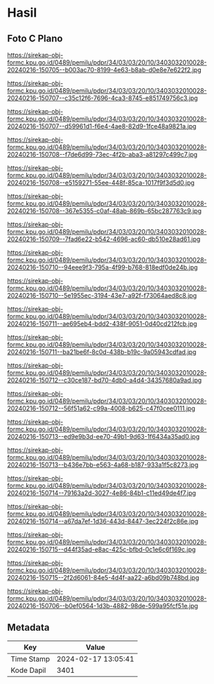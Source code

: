 # Hasil

## Foto C Plano

https://sirekap-obj-formc.kpu.go.id/0489/pemilu/pdpr/34/03/03/20/10/3403032010028-20240216-150705--b003ac70-8199-4e63-b8ab-d0e8e7e622f2.jpg

https://sirekap-obj-formc.kpu.go.id/0489/pemilu/pdpr/34/03/03/20/10/3403032010028-20240216-150707--c35c12f6-7696-4ca3-8745-e851749756c3.jpg

https://sirekap-obj-formc.kpu.go.id/0489/pemilu/pdpr/34/03/03/20/10/3403032010028-20240216-150707--d59961d1-f6e4-4ae8-82d9-1fce48a9821a.jpg

https://sirekap-obj-formc.kpu.go.id/0489/pemilu/pdpr/34/03/03/20/10/3403032010028-20240216-150708--f7de6d99-73ec-4f2b-aba3-a81297c499c7.jpg

https://sirekap-obj-formc.kpu.go.id/0489/pemilu/pdpr/34/03/03/20/10/3403032010028-20240216-150708--e5159271-55ee-448f-85ca-1017f9f3d5d0.jpg

https://sirekap-obj-formc.kpu.go.id/0489/pemilu/pdpr/34/03/03/20/10/3403032010028-20240216-150708--367e5355-c0af-48ab-869b-65bc287763c9.jpg

https://sirekap-obj-formc.kpu.go.id/0489/pemilu/pdpr/34/03/03/20/10/3403032010028-20240216-150709--7fad6e22-b542-4696-ac60-db510e28ad61.jpg

https://sirekap-obj-formc.kpu.go.id/0489/pemilu/pdpr/34/03/03/20/10/3403032010028-20240216-150710--94eee9f3-795a-4f99-b768-818edf0de24b.jpg

https://sirekap-obj-formc.kpu.go.id/0489/pemilu/pdpr/34/03/03/20/10/3403032010028-20240216-150710--5e1955ec-3194-43e7-a92f-f73064aed8c8.jpg

https://sirekap-obj-formc.kpu.go.id/0489/pemilu/pdpr/34/03/03/20/10/3403032010028-20240216-150711--ae695eb4-bdd2-438f-9051-0d40cd212fcb.jpg

https://sirekap-obj-formc.kpu.go.id/0489/pemilu/pdpr/34/03/03/20/10/3403032010028-20240216-150711--ba21be6f-8c0d-438b-b19c-9a05943cdfad.jpg

https://sirekap-obj-formc.kpu.go.id/0489/pemilu/pdpr/34/03/03/20/10/3403032010028-20240216-150712--c30ce187-bd70-4db0-a4d4-34357680a9ad.jpg

https://sirekap-obj-formc.kpu.go.id/0489/pemilu/pdpr/34/03/03/20/10/3403032010028-20240216-150712--56f51a62-c99a-4008-b625-c47f0cee0111.jpg

https://sirekap-obj-formc.kpu.go.id/0489/pemilu/pdpr/34/03/03/20/10/3403032010028-20240216-150713--ed9e9b3d-ee70-49b1-9d63-1f6434a35ad0.jpg

https://sirekap-obj-formc.kpu.go.id/0489/pemilu/pdpr/34/03/03/20/10/3403032010028-20240216-150713--b436e7bb-e563-4a68-b187-933a1f5c8273.jpg

https://sirekap-obj-formc.kpu.go.id/0489/pemilu/pdpr/34/03/03/20/10/3403032010028-20240216-150714--79163a2d-3027-4e86-84b1-c11ed49de4f7.jpg

https://sirekap-obj-formc.kpu.go.id/0489/pemilu/pdpr/34/03/03/20/10/3403032010028-20240216-150714--a67da7ef-1d36-443d-8447-3ec224f2c86e.jpg

https://sirekap-obj-formc.kpu.go.id/0489/pemilu/pdpr/34/03/03/20/10/3403032010028-20240216-150715--d44f35ad-e8ac-425c-bfbd-0c1e6c6f169c.jpg

https://sirekap-obj-formc.kpu.go.id/0489/pemilu/pdpr/34/03/03/20/10/3403032010028-20240216-150715--2f2d6061-84e5-4d4f-aa22-a6bd09b748bd.jpg

https://sirekap-obj-formc.kpu.go.id/0489/pemilu/pdpr/34/03/03/20/10/3403032010028-20240216-150706--b0ef0564-1d3b-4882-98de-599a95fcf51e.jpg


## Metadata

| Key        | Value               |
| ---------- | ------------------- |
| Time Stamp | 2024-02-17 13:05:41 |
| Kode Dapil | 3401                |



